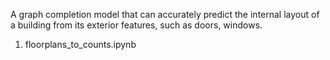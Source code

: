 A graph completion model that can accurately predict the internal layout of a building from its exterior features, such as doors, windows.

1. floorplans_to_counts.ipynb
